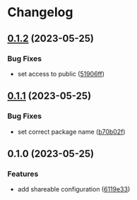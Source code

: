 # Changelog

## [0.1.2](https://github.com/andrewmcodes/commitlint-config/compare/v0.1.1...v0.1.2) (2023-05-25)


### Bug Fixes

* set access to public ([51906ff](https://github.com/andrewmcodes/commitlint-config/commit/51906ff83a20635e68f59204866b004b255e8644))

## [0.1.1](https://github.com/andrewmcodes/commitlint-config/compare/v0.1.0...v0.1.1) (2023-05-25)


### Bug Fixes

* set correct package name ([b70b02f](https://github.com/andrewmcodes/commitlint-config/commit/b70b02f4d03177957acd2d840cdc9dd8f6194a93))

## 0.1.0 (2023-05-25)


### Features

* add shareable configuration ([6119e33](https://github.com/andrewmcodes/commitlint-config/commit/6119e3336af53e0782ed085eee289eeab36b27c1))
